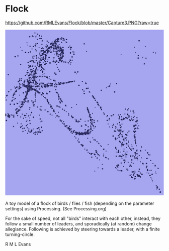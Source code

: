 # Flock

https://github.com/RMLEvans/Flock/blob/master/Capture3.PNG?raw=true

![capture3](https://github.com/RMLEvans/Flock/blob/master/Capture3.PNG?raw=true)


A toy model of a flock of birds / flies / fish (depending on the parameter settings) using Processing. (See Processing.org)

For the sake of speed, not all "birds" interact with each other, instead, they follow a small number of leaders, and sporadically (at random) change 
allegiance. Following is achieved by steering towards a leader, with a finite turning-circle.

R M L Evans
